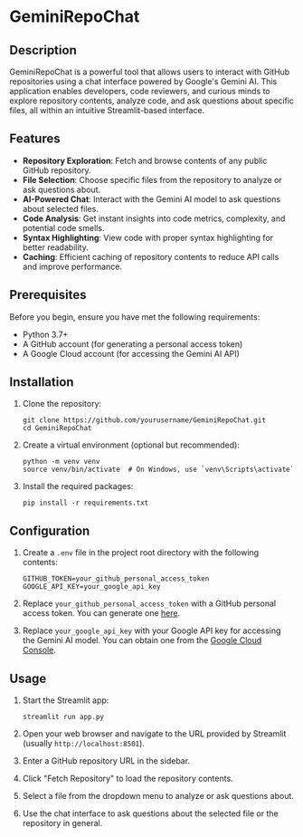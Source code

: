 # GeminiRepoChat

## Description

GeminiRepoChat is a powerful tool that allows users to interact with GitHub repositories using a chat interface powered by Google's Gemini AI. This application enables developers, code reviewers, and curious minds to explore repository contents, analyze code, and ask questions about specific files, all within an intuitive Streamlit-based interface.

## Features

- **Repository Exploration**: Fetch and browse contents of any public GitHub repository.
- **File Selection**: Choose specific files from the repository to analyze or ask questions about.
- **AI-Powered Chat**: Interact with the Gemini AI model to ask questions about selected files.
- **Code Analysis**: Get instant insights into code metrics, complexity, and potential code smells.
- **Syntax Highlighting**: View code with proper syntax highlighting for better readability.
- **Caching**: Efficient caching of repository contents to reduce API calls and improve performance.

## Prerequisites

Before you begin, ensure you have met the following requirements:

- Python 3.7+
- A GitHub account (for generating a personal access token)
- A Google Cloud account (for accessing the Gemini AI API)

## Installation

1. Clone the repository:
   ```
   git clone https://github.com/yourusername/GeminiRepoChat.git
   cd GeminiRepoChat
   ```

2. Create a virtual environment (optional but recommended):
   ```
   python -m venv venv
   source venv/bin/activate  # On Windows, use `venv\Scripts\activate`
   ```

3. Install the required packages:
   ```
   pip install -r requirements.txt
   ```

## Configuration

1. Create a `.env` file in the project root directory with the following contents:
   ```
   GITHUB_TOKEN=your_github_personal_access_token
   GOOGLE_API_KEY=your_google_api_key
   ```

2. Replace `your_github_personal_access_token` with a GitHub personal access token. You can generate one [here](https://github.com/settings/tokens).

3. Replace `your_google_api_key` with your Google API key for accessing the Gemini AI model. You can obtain one from the [Google Cloud Console](https://console.cloud.google.com/).

## Usage

1. Start the Streamlit app:
   ```
   streamlit run app.py
   ```

2. Open your web browser and navigate to the URL provided by Streamlit (usually `http://localhost:8501`).

3. Enter a GitHub repository URL in the sidebar.

4. Click "Fetch Repository" to load the repository contents.

5. Select a file from the dropdown menu to analyze or ask questions about.

6. Use the chat interface to ask questions about the selected file or the repository in general.

